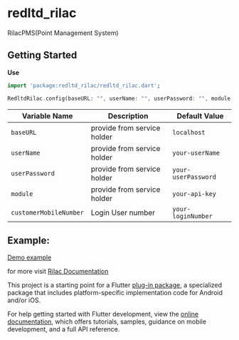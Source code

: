 # redltd_rilac

RilacPMS(Point Management System)

## Getting Started

**Use**
```dart
import 'package:redltd_rilac/redltd_rilac.dart';

RedltdRilac.config(baseURL: "", userName: "", userPassword: "", module: "", customerMobileNumber: "");
```

| Variable Name          | Description                                | Default Value      |
|------------------      |--------------------------------------------|------------------- |
| `baseURL`              | provide from service holder                | `localhost`        |
| `userName`             | provide from service holder                | `your-userName`    |
| `userPassword`         | provide from service holder                | `your-userPassword`|
| `module`               | provide from service holder                | `your-api-key`     |
| `customerMobileNumber` | Login User number                          | `your-loginNumber`|


## Example:
[Demo example](https://github.com/INFINITITECHUK/Rilac_SDK_Flutter/blob/main/example/lib/main.dart)

for more visit [Rilac Documentation](https://github.com/INFINITITECHUK/Rilac_SDK_Flutter/blob/main/RILAC%20SDK%20Documentation.pdf)


This project is a starting point for a Flutter
[plug-in package](https://flutter.dev/developing-packages/),
a specialized package that includes platform-specific implementation code for
Android and/or iOS.

For help getting started with Flutter development, view the
[online documentation](https://flutter.dev/docs), which offers tutorials,
samples, guidance on mobile development, and a full API reference.

